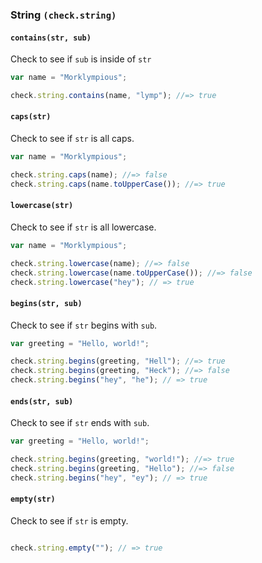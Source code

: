 ### String `(check.string)`
#### `contains(str, sub)`
Check to see if `sub` is inside of `str`

```js
var name = "Morklympious";

check.string.contains(name, "lymp"); //=> true
```

#### `caps(str)`
Check to see if `str` is all caps.

```js
var name = "Morklympious";

check.string.caps(name); //=> false
check.string.caps(name.toUpperCase()); //=> true
```

#### `lowercase(str)`
Check to see if `str` is all lowercase.

```js
var name = "Morklympious";

check.string.lowercase(name); //=> false
check.string.lowercase(name.toUpperCase()); //=> false
check.string.lowercase("hey"); // => true
```

#### `begins(str, sub)`
Check to see if `str` begins with `sub`.

```js
var greeting = "Hello, world!";

check.string.begins(greeting, "Hell"); //=> true
check.string.begins(greeting, "Heck"); //=> false
check.string.begins("hey", "he"); // => true
```

#### `ends(str, sub)`
Check to see if `str` ends with `sub`.

```js
var greeting = "Hello, world!";

check.string.begins(greeting, "world!"); //=> true
check.string.begins(greeting, "Hello"); //=> false
check.string.begins("hey", "ey"); // => true
```

#### `empty(str)`
Check to see if `str` is empty.

```js

check.string.empty(""); // => true
```
